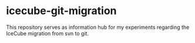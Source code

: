 # icecube-git-migration
This repository serves as information hub for my experiments regarding the IceCube migration from svn to git.
